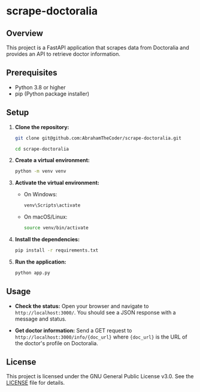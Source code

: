 # scrape-doctoralia

## Overview
This project is a FastAPI application that scrapes data from Doctoralia and provides an API to retrieve doctor information.

## Prerequisites
- Python 3.8 or higher
- pip (Python package installer)

## Setup

1. **Clone the repository:**
    ```sh
    git clone git@github.com:AbrahamTheCoder/scrape-doctoralia.git

    cd scrape-doctoralia
    ```

2. **Create a virtual environment:**
    ```sh
    python -m venv venv
    ```

3. **Activate the virtual environment:**
    - On Windows:
        ```sh
        venv\Scripts\activate
        ```
    - On macOS/Linux:
        ```sh
        source venv/bin/activate
        ```

4. **Install the dependencies:**
    ```sh
    pip install -r requirements.txt
    ```

5. **Run the application:**
    ```sh
    python app.py
    ```

## Usage

- **Check the status:**
    Open your browser and navigate to `http://localhost:3000/`. You should see a JSON response with a message and status.

- **Get doctor information:**
    Send a GET request to `http://localhost:3000/info/{doc_url}` where `{doc_url}` is the URL of the doctor's profile on Doctoralia.


## License
This project is licensed under the GNU General Public License v3.0. See the [LICENSE](http://_vscodecontentref_/0) file for details.